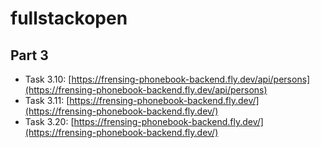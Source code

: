 # fullstackopen

## Part 3
- Task 3.10: [https://frensing-phonebook-backend.fly.dev/api/persons](https://frensing-phonebook-backend.fly.dev/api/persons)
- Task 3.11: [https://frensing-phonebook-backend.fly.dev/](https://frensing-phonebook-backend.fly.dev/)
- Task 3.20: [https://frensing-phonebook-backend.fly.dev/](https://frensing-phonebook-backend.fly.dev/)

